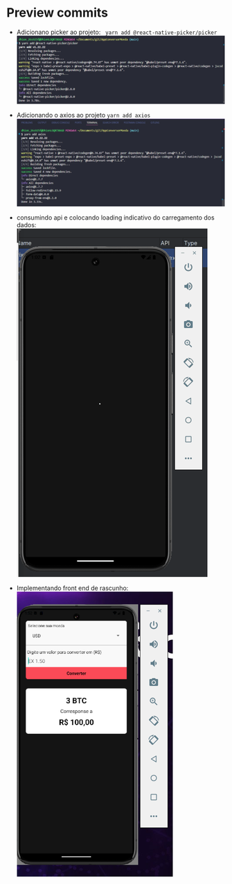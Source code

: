 # Preview commits
* Adicionano picker ao projeto:
` yarn add @react-native-picker/picker`
![alt text](image.png)
* Adicionando o axios ao projeto
`yarn add axios`
![alt text](image-1.png)

* consumindo api e colocando loading indicativo do carregamento dos dados:
![alt text](<consumindo_api e colocando um loading indicador.gif>)

* Implementando front end de rascunho:
![alt text](image-2.png)
